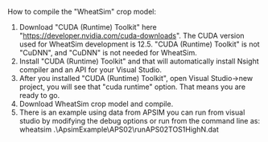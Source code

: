 How to compile the "WheatSim" crop model:
1. Download "CUDA (Runtime) Toolkit" here "https://developer.nvidia.com/cuda-downloads". The CUDA version used for WheatSim development is 12.5. "CUDA (Runtime) Toolkit" is not "CuDNN", and "CuDNN" is not needed for WheatSim.
2. Install "CUDA (Runtime) Toolkit" and that will automatically install Nsight compiler and an API for your Visual Studio.
3. After you installed "CUDA (Runtime) Toolkit", open Visual Studio->new project, you will see that "cuda runtime" option. That means you are ready to go.
4. Download WheatSim crop model and compile.
5. There is an example using data from APSIM you can run from visual studio by modifying the debug options or run from the command line as: wheatsim .\ApsimExample\APS02\runAPS02TOS1HighN.dat
   
